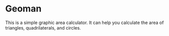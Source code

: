 # Geoman
This is a simple graphic area calculator.
It can help you calculate the area of triangles, quadrilaterals, and circles.
